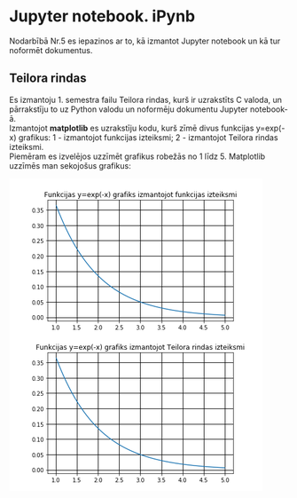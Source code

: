 # Jupyter notebook. iPynb
Nodarbībā Nr.5 es iepazinos ar to, kā izmantot Jupyter notebook un kā tur noformēt dokumentus.

## Teilora rindas
Es izmantoju 1. semestra failu Teilora rindas, kurš ir uzrakstīts C valoda, un pārrakstīju to uz Python valodu un noformēju dokumentu Jupyter notebook-ā.  
Izmantojot <b>matplotlib</b> es uzrakstīju kodu, kurš zīmē divus funkcijas y=exp(-x) grafikus: 1 - izmantojot funkcijas izteiksmi; 2 - izmantojot Teilora rindas izteiksmi.  
Piemēram es izvelējos uzzīmēt grafikus robežās no 1 līdz 5. Matplotlib uzzīmēs man sekojošus grafikus:  
>  
![JUPYTER_PLOT_EXAMPLE](Pictures/JUPYTER_PLOT_EXAMPLE.png)
>  

